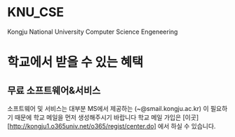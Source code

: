 # KNU_CSE
Kongju National University Computer Science Engeneering

# 학교에서 받을 수 있는 혜택
## 무료 소프트웨어&서비스
소프트웨어 및 서비스는 대부분 MS에서 제공하는 (~@smail.kongju.ac.kr) 이 필요하기 때문에 학교 메일을 먼저 생성해주시기 바랍니다
학교 메일 가입은 [이곳][http://kongju1.o365univ.net/o365/regist/center.do] 에서 하실 수 있습니다.
